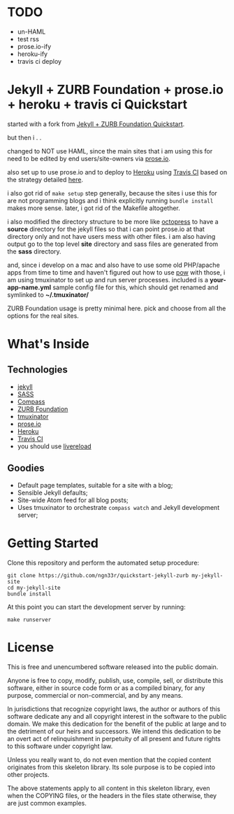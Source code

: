 TODO
====

* un-HAML
* test rss
* prose.io-ify
* heroku-ify
* travis ci deploy

Jekyll + ZURB Foundation + prose.io + heroku + travis ci Quickstart
===================================

started with a fork from [Jekyll + ZURB Foundation Quickstart](https://github.com/lvillani/quickstart-jekyll-zurb). 

but then i . .

changed to NOT use HAML, since the main sites that i am using this for need to be edited by end users/site-owners via [prose.io](http://prose.io/). 

also set up to use prose.io and to deploy to [Heroku](http://heroku.com) using [Travis CI](http://travis-ci.org/) based on the strategy detailed [here](http://metabates.com/2012/10/23/deploying-to-heroku-from-travisci/).

i also got rid of `make setup` step generally, because the sites i use this for are not programming blogs and i think explicitly running `bundle install` makes more sense. later, i got rid of the Makefile altogether.

i also modified the directory structure to be more like [octopress](http://octopress.org/) to have a **source** directory for the jekyll files so that i can point prose.io at that directory only and not have users mess with other files. i am also having output go to the top level **site** directory and sass files are generated from the **sass** directory.

and, since i develop on a mac and also have to use some old PHP/apache apps from time to time and haven't figured out how to use [pow](http://pow.cx/) with those, i am using tmuxinator to set up and run server processes. included is a **your-app-name.yml** sample config file for this, which should get renamed and symlinked to **~/.tmuxinator/**

ZURB Foundation usage is pretty minimal here. pick and choose from all the options for the real sites.

What's Inside
=============

## Technologies

* [jekyll](http://jekyllrb.com/)
* [SASS](http://sass-lang.com/)
* [Compass](http://compass-style.org/)
* [ZURB Foundation](http://foundation.zurb.com/)
* [tmuxinator](https://github.com/aziz/tmuxinator)
* [prose.io](http://prose.io/)
* [Heroku](http://www.heroku.com/)
* [Travis CI](https://travis-ci.org/)
* you should use [livereload](http://livereload.com/)

## Goodies

* Default page templates, suitable for a site with a blog;
* Sensible Jekyll defaults;
* Site-wide Atom feed for all blog posts;
* Uses tmuxinator to orchestrate `compass watch` and Jekyll development server;




Getting Started
===============

Clone this repository and perform the automated setup procedure:

    git clone https://github.com/ngn33r/quickstart-jekyll-zurb my-jekyll-site
    cd my-jekyll-site
    bundle install

At this point you can start the development server by running:

    make runserver




License
=======

This is free and unencumbered software released into the public domain.

Anyone is free to copy, modify, publish, use, compile, sell, or distribute
this software, either in source code form or as a compiled binary, for any
purpose, commercial or non-commercial, and by any means.

In jurisdictions that recognize copyright laws, the author or authors of this
software dedicate any and all copyright interest in the software to the public
domain. We make this dedication for the benefit of the public at large and to
the detriment of our heirs and successors. We intend this dedication to be an
overt act of relinquishment in perpetuity of all present and future rights to
this software under copyright law.

Unless you really want to, do not even mention that the copied content
originates from this skeleton library. Its sole purpose is to be copied into
other projects.

The above statements apply to all content in this skeleton library, even when
the COPYING files, or the headers in the files state otherwise, they are just
common examples.
